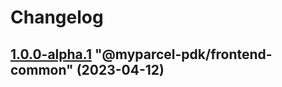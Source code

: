 # Changelog

<!-- MONODEPLOY:BELOW -->

## [1.0.0-alpha.1](https://github/myparcelnl/js-pdk/compare/@myparcel-pdk/frontend-common@1.0.0-alpha.0...@myparcel-pdk/frontend-common@1.0.0-alpha.1) "@myparcel-pdk/frontend-common" (2023-04-12)


